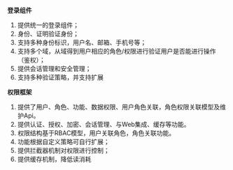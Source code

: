 **登录组件**

1.	提供统一的登录组件；
2.	身份、证明验证身份；
3.	支持多种身份标识，用户名、邮箱、手机号等；
4.	支持多个域，从域得到用户相应的角色/权限进行验证用户是否能进行操作（鉴权）；
5.	提供会话管理和安全管理；
6.	支持多种验证策略，并支持扩展

**权限框架**

1.	提供了用户、角色、功能、数据权限、用户角色关联，角色权限关联模型及维护Api。
2.	提供认证、授权、加密、会话管理、与Web集成、缓存等功能。
3.	权限结构基于RBAC模型，用户关联角色，角色关联功能。
4.	功能根据自定义策略可自行扩展；
5.	提供拦截器机制对权限进行控制；
6.	提供缓存机制，降低读消耗

